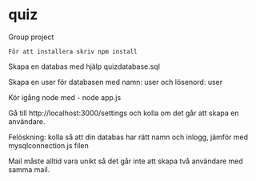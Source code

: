 # quiz
Group project

```
För att installera skriv npm install
```

Skapa en databas med hjälp quizdatabase.sql

Skapa en user för databasen med namn: user och lösenord: user

Kör igång node med - node app.js

Gå till http://localhost:3000/settings och kolla om det går att skapa en användare.



Felöskning: kolla så att din databas har rätt namn och inlogg, jämför med mysqlconnection.js filen

Mail måste alltid vara unikt så det går inte att skapa två användare med samma mail.

